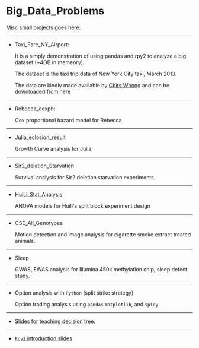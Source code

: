 # Big_Data_Problems

Misc small projects goes here:

---

* Taxi_Fare_NY_Airport:

    It is a simply demonstration of using pandas and rpy2 to analyze a big dataset (~4GB in memeory).
    
    The dataset is the taxi trip data of New York City taxi, March 2013.
    
    The data are kindly made available by [Chirs Whong](http://chriswhong.com/open-data/foil_nyc_taxi/) and can be downloaded from [here](http://www.andresmh.com/nyctaxitrips/)
    
---
    
* Rebecca_coxph:

    Cox proportional hazard model for Rebecca
    
---
    
* Julia_eclosion_result

    Growth Curve analysis for Julia
    
---
   
* Sir2_deletion_Starvation

    Survival analysis for Sir2 deletion starvation experiments
    
---
    
* HuiLi_Stat_Analysis

    ANOVA models for Huili's split block experiment design
    
---
    
* CSE_All_Genotypes

    Motion detection and image analysis for cigarette smoke extract treated animals.

---
    
* Sleep

    GWAS, EWAS analysis for Illumina 450k methylation chip,  sleep defect study.

---
    
* Option analysis with `Python` (split strike strategy)

    Option trading analysis using `pandas` `matplotlib`, and `spicy`

---
* [Slides for teaching decision tree.](http://htmlpreview.github.io/?https://github.com/ctzhu/Big_Data_Problems/blob/master/Decision_Tree_Sample_Teaching.slides.html)

---
* [`Rpy2` introduction slides](http://htmlpreview.github.io/?https://raw.githubusercontent.com/ctzhu/Big_Data_Problems/master/Rpy2_intro.slides.html#/)
